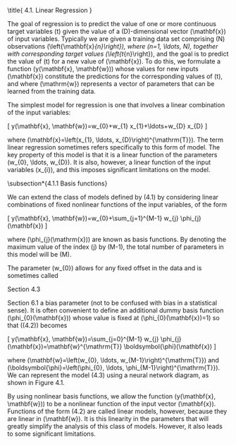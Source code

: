 \title{
4.1. Linear Regression
}

The goal of regression is to predict the value of one or more continuous target variables \(t\) given the value of a \(D\)-dimensional vector \(\mathbf{x}\) of input variables. Typically we are given a training data set comprising \(N\) observations \(\left\{\mathbf{x}_{n}\right\}\), where \(n=1, \ldots, N\), together with corresponding target values \(\left\{t_{n}\right\}\), and the goal is to predict the value of \(t\) for a new value of \(\mathbf{x}\). To do this, we formulate a function \(y(\mathbf{x}, \mathbf{w})\) whose values for new inputs \(\mathbf{x}\) constitute the predictions for the corresponding values of \(t\), and where \(\mathrm{w}\) represents a vector of parameters that can be learned from the training data.

The simplest model for regression is one that involves a linear combination of the input variables:

\[
y(\mathbf{x}, \mathbf{w})=w_{0}+w_{1} x_{1}+\ldots+w_{D} x_{D}
\]

where \(\mathbf{x}=\left(x_{1}, \ldots, x_{D}\right)^{\mathrm{T}}\). The term linear regression sometimes refers specifically to this form of model. The key property of this model is that it is a linear function of the parameters \(w_{0}, \ldots, w_{D}\). It is also, however, a linear function of the input variables \(x_{i}\), and this imposes significant limitations on the model.

\subsection*{4.1.1 Basis functions}

We can extend the class of models defined by (4.1) by considering linear combinations of fixed nonlinear functions of the input variables, of the form

\[
y(\mathbf{x}, \mathbf{w})=w_{0}+\sum_{j=1}^{M-1} w_{j} \phi_{j}(\mathbf{x})
\]

where \(\phi_{j}(\mathrm{x})\) are known as basis functions. By denoting the maximum value of the index \(j\) by \(M-1\), the total number of parameters in this model will be \(M\).

The parameter \(w_{0}\) allows for any fixed offset in the data and is sometimes called

Section 4.3

Section 6.1 a bias parameter (not to be confused with bias in a statistical sense). It is often convenient to define an additional dummy basis function \(\phi_{0}(\mathbf{x})\) whose value is fixed at \(\phi_{0}(\mathbf{x})=1\) so that \((4.2)\) becomes

\[
y(\mathbf{x}, \mathbf{w})=\sum_{j=0}^{M-1} w_{j} \phi_{j}(\mathbf{x})=\mathbf{w}^{\mathrm{T}} \boldsymbol{\phi}(\mathbf{x})
\]

where \(\mathbf{w}=\left(w_{0}, \ldots, w_{M-1}\right)^{\mathrm{T}}\) and \(\boldsymbol{\phi}=\left(\phi_{0}, \ldots, \phi_{M-1}\right)^{\mathrm{T}}\). We can represent the model (4.3) using a neural network diagram, as shown in Figure 4.1.

By using nonlinear basis functions, we allow the function \(y(\mathbf{x}, \mathbf{w})\) to be a nonlinear function of the input vector \(\mathbf{x}\). Functions of the form (4.2) are called linear models, however, because they are linear in \(\mathbf{w}\). It is this linearity in the parameters that will greatly simplify the analysis of this class of models. However, it also leads to some significant limitations.